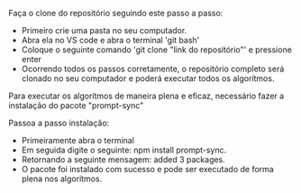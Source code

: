 Faça o clone do repositório seguindo este passo a passo:

- Primeiro crie uma pasta no seu computador.
- Abra ela no VS code e abra o terminal 'git bash'
- Coloque o seguinte comando 'git clone "link do repositório"' e pressione enter
- Ocorrendo todos os passos corretamente, o repositório completo será clonado no seu computador e poderá executar todos os algorítmos.

Para executar os algorítmos de maneira plena e eficaz, necessário fazer a instalação do pacote "prompt-sync"

Passoa a passo instalação:

- Primeiramente abra o terminal
- Em seguida digite o seguinte: npm install prompt-sync.
- Retornando a seguinte mensagem: added 3 packages.
- O pacote foi instalado com sucesso e pode ser executado de forma plena nos algorítmos.
